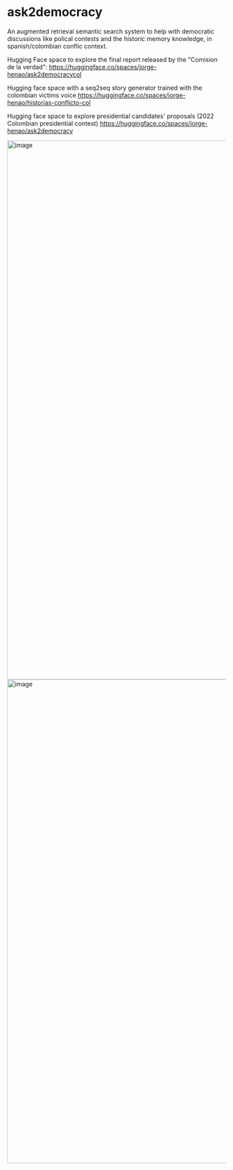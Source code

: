 # ask2democracy
An augmented retrieval semantic search system to help with democratic discussions like polical contests and the historic memory knowledge, in spanish/colombian conflic context.

Hugging Face space to explore the final report released by the "Comision de la verdad":
https://huggingface.co/spaces/jorge-henao/ask2democracycol

Hugging face space with a seq2seq story generator trained with the colombian victims voice
https://huggingface.co/spaces/jorge-henao/historias-conflicto-col

Hugging face space to explore presidential candidates' proposals (2022 Colombian presidential contest)
https://huggingface.co/spaces/jorge-henao/ask2democracy 

<img width="1241" alt="image" src="https://github.com/jorge-henao/ask2democracy/assets/13498354/fa641715-6322-430d-ae23-478673ffd76e">
<img width="1114" alt="image" src="https://user-images.githubusercontent.com/13498354/183100767-a2497edd-f379-435b-9151-533e45f5a8c3.png">

